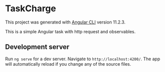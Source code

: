 # TaskCharge

This project was generated with [Angular CLI](https://github.com/angular/angular-cli) version 11.2.3.

This is a simple Angular task with http request and observables.

## Development server

Run `ng serve` for a dev server. Navigate to `http://localhost:4200/`. The app will automatically reload if you change any of the source files.


